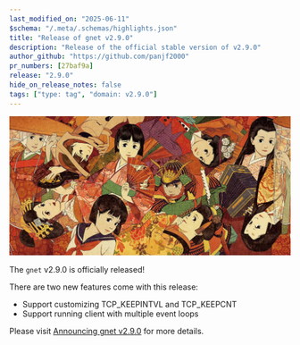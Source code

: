 ```yaml
---
last_modified_on: "2025-06-11"
$schema: "/.meta/.schemas/highlights.json"
title: "Release of gnet v2.9.0"
description: "Release of the official stable version of v2.9.0"
author_github: "https://github.com/panjf2000"
pr_numbers: [27baf9a]
release: "2.9.0"
hide_on_release_notes: false
tags: ["type: tag", "domain: v2.9.0"]
---
```


![](/img/gnet-v2-9-0.jpg)

The `gnet` v2.9.0 is officially released!

There are two new features come with this release:

- Support customizing TCP_KEEPINTVL and TCP_KEEPCNT
- Support running client with multiple event loops

Please visit [Announcing gnet v2.9.0](https://gnet.host/blog/announcing-gnet-v2-9-0/) for more details.
